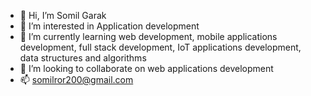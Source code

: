 - 👋 Hi, I’m Somil Garak
- 👀 I’m interested in Application development
- 🌱 I’m currently learning web development, mobile applications development, full stack development, IoT applications development, data structures and algorithms
- 💞️ I’m looking to collaborate on web applications development
- 📫 somilror200@gmail.com

<!---
somilror200/somilror200 is a ✨ special ✨ repository because its `README.md` (this file) appears on your GitHub profile.
You can click the Preview link to take a look at your changes.
--->
